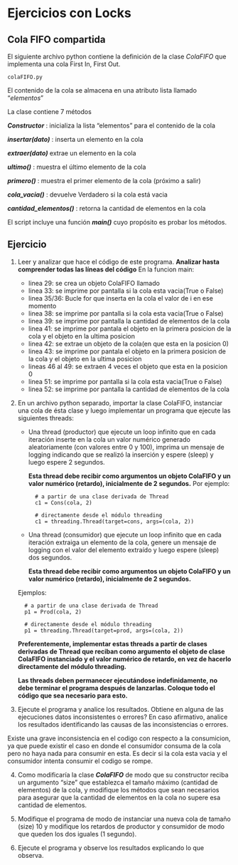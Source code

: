 # Ejercicios con Locks

## Cola FIFO compartida

El siguiente archivo python contiene la definición de la clase _ColaFIFO_ que implementa una cola First In, First Out.

```
colaFIFO.py
```

El contenido de la cola se almacena en una atributo lista llamado “_elementos_”

La clase contiene 7 métodos

**_Constructor_** : inicializa la lista “elementos” para el contenido de la cola

**_insertar(dato)_** : inserta un elemento en la cola

**_extraer(dato)_** extrae un elemento en la cola

**_ultimo()_** : muestra el último elemento de la cola

**_primero()_** : muestra el primer elemento de la cola (próximo a salir)

**_cola_vacia()_** : devuelve Verdadero si la cola está vacia

**_cantidad_elementos()_** : retorna la cantidad de elementos en la cola

El script incluye una función **_main()_** cuyo propósito es probar los métodos.

## Ejercicio

1. Leer y analizar que hace el código de este programa.
   **Analizar hasta comprender todas las líneas del código**
   En la funcion main:

    - linea 29: se crea un objeto ColaFIFO llamado
    - linea 33: se imprime por pantalla si la cola esta vacia(True o False)
    - linea 35/36: Bucle for que inserta en la cola el valor de i en ese momento
    - linea 38: se imprime por pantalla si la cola esta vacia(True o False)
    - linea 39: se imprime por pantalla la cantidad de elementos de la cola
    - linea 41: se imprime por pantala el objeto en la primera posicion de la cola y el objeto en la ultima posicion
    - linea 42: se extrae un objeto de la cola(en que esta en la posicion 0)
    - linea 43: se imprime por pantala el objeto en la primera posicion de la cola y el objeto en la ultima posicion
    - lineas 46 al 49: se extraen 4 veces el objeto que esta en la posicion 0
    - linea 51: se imprime por pantalla si la cola esta vacia(True o False)
    - linea 52: se imprime por pantalla la cantidad de elementos de la cola

2. En un archivo python separado, importar la clase ColaFIFO, instanciar una cola de ésta clase y luego implementar un programa que ejecute las siguientes threads:

   - Una thread (productor) que ejecute un loop infinito que en cada iteración inserte en la cola un valor numérico generado aleatoriamente (con valores entre 0 y 100), imprima un mensaje de logging indicando que se realizó la inserción y espere (sleep) y luego espere 2 segundos.

     **Esta thread debe recibir como argumentos un objeto ColaFIFO y un valor numérico (retardo), inicialmente de 2 segundos.**
     Por ejemplo:

     ```
       # a partir de una clase derivada de Thread
       c1 = Cons(cola, 2)

       # directamente desde el módulo threading
       c1 = threading.Thread(target=cons, args=(cola, 2))
     ```

   - Una thread (consumidor) que ejecute un loop infinito que en cada iteración extraiga un elemento de la cola, genere un mensaje de logging con el valor del elemento extraído y luego espere (sleep) dos segundos.

     **Esta thread debe recibir como argumentos un objeto ColaFIFO y un valor numérico (retardo), inicialmente de 2 segundos.**

   Ejemplos:

   ```
     # a partir de una clase derivada de Thread
     p1 = Prod(cola, 2)

     # directamente desde el módulo threading
     p1 = threading.Thread(target=prod, args=(cola, 2))
   ```

   **Preferentemente, implementar estas threads a partir de clases derivadas de Thread que reciban como argumento el objeto de clase ColaFIFO instanciado y el valor numérico de retardo, en vez de hacerlo directamente del módulo threading.**

   **Las threads deben permanecer ejecutándose indefinidamente, no debe terminar el programa después de lanzarlas. Coloque todo el código que sea necesario para esto.**

3. Ejecute el programa y analice los resultados. Obtiene en alguna de las ejecuciones datos inconsistentes o errores? En caso afirmativo, analice los resultados identificando las causas de las inconsistencias o errores.

Existe una grave inconsistencia en el codigo con respecto a la consumicion, ya que puede existir el caso en donde el consumidor consuma de la cola pero no haya nada para consumir en esta. Es decir si la cola esta vacia y el consumidor intenta consumir el codigo se rompe. 

4. Como modificaría la clase **_ColaFIFO_** de modo que su constructor reciba un argumento “size” que establezca el tamaño máximo (cantidad de elementos) de la cola, y modifique los métodos que sean necesarios para asegurar que la cantidad de elementos en la cola no supere esa cantidad de elementos.

5. Modifique el programa de modo de instanciar una nueva cola de tamaño (size) 10 y modifique los retardos de productor y consumidor de modo que queden los dos iguales (1 segundo).

6. Ejecute el programa y observe los resultados explicando lo que observa.
